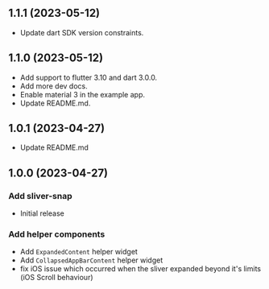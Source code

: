 ## 1.1.1 (2023-05-12)
- Update dart SDK version constraints.

## 1.1.0 (2023-05-12)
- Add support to flutter 3.10 and dart 3.0.0.
- Add more dev docs.
- Enable material 3 in the example app.
- Update README.md.

## 1.0.1 (2023-04-27)
-  Update README.md

## 1.0.0 (2023-04-27)

### Add sliver-snap
- Initial release

### Add helper components

 - Add `ExpandedContent` helper widget
 - Add `CollapsedAppBarContent` helper widget
 - fix iOS issue which occurred when the sliver expanded beyond it's limits (iOS Scroll behaviour)
